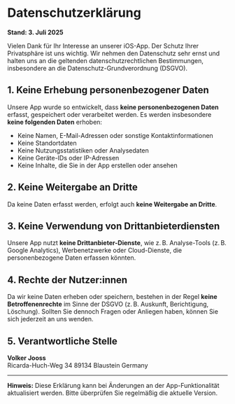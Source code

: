 # Datenschutzerklärung

**Stand: 3. Juli 2025**

Vielen Dank für Ihr Interesse an unserer iOS-App. Der Schutz Ihrer Privatsphäre ist uns wichtig. Wir nehmen den Datenschutz sehr ernst und halten uns an die geltenden datenschutzrechtlichen Bestimmungen, insbesondere an die Datenschutz-Grundverordnung (DSGVO).

## 1. Keine Erhebung personenbezogener Daten

Unsere App wurde so entwickelt, dass **keine personenbezogenen Daten** erfasst, gespeichert oder verarbeitet werden. Es werden insbesondere **keine folgenden Daten** erhoben:

- Keine Namen, E-Mail-Adressen oder sonstige Kontaktinformationen  
- Keine Standortdaten  
- Keine Nutzungsstatistiken oder Analysedaten  
- Keine Geräte-IDs oder IP-Adressen  
- Keine Inhalte, die Sie in der App erstellen oder ansehen  

## 2. Keine Weitergabe an Dritte

Da keine Daten erfasst werden, erfolgt auch **keine Weitergabe an Dritte**.

## 3. Keine Verwendung von Drittanbieterdiensten

Unsere App nutzt **keine Drittanbieter-Dienste**, wie z. B. Analyse-Tools (z. B. Google Analytics), Werbenetzwerke oder Cloud-Dienste, die personenbezogene Daten erfassen könnten.

## 4. Rechte der Nutzer:innen

Da wir keine Daten erheben oder speichern, bestehen in der Regel **keine Betroffenenrechte** im Sinne der DSGVO (z. B. Auskunft, Berichtigung, Löschung). Sollten Sie dennoch Fragen oder Anliegen haben, können Sie sich jederzeit an uns wenden.

## 5. Verantwortliche Stelle

**Volker Jooss**  
Ricarda-Huch-Weg 34
89134 Blaustein
Germany

---

**Hinweis:** Diese Erklärung kann bei Änderungen an der App-Funktionalität aktualisiert werden. Bitte überprüfen Sie regelmäßig die aktuelle Version.
